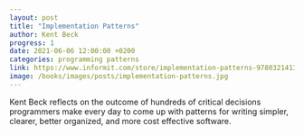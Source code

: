 ```yaml
---
layout: post
title: "Implementation Patterns"
author: Kent Beck
progress: 1
date: 2021-06-06 12:00:00 +0200
categories: programming patterns
link: https://www.informit.com/store/implementation-patterns-9780321413093
image: /books/images/posts/implementation-patterns.jpg
---
```


Kent Beck reflects on the outcome of hundreds of critical decisions programmers make every day to come up with patterns for writing simpler, clearer, better organized, and more cost effective software.